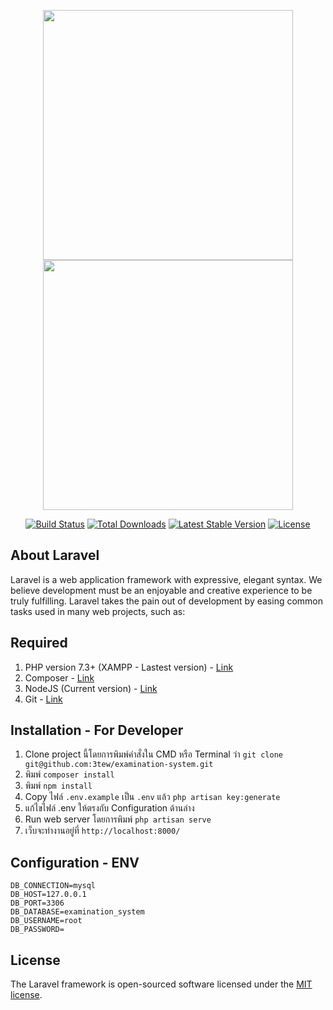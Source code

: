 <p align="center">
  <img src="https://res.cloudinary.com/dtfbvvkyp/image/upload/v1566331377/laravel-logolockup-cmyk-red.svg" width="400">
  <img src="https://www.baymediasoft.com/storage/media/ypJamzghonxi7JmtXFyGgwdQZjCRe2ILInidzrOr-image(1050x450-crop).png" width="400">
</p>

<p align="center">
<a href="https://travis-ci.org/laravel/framework"><img src="https://travis-ci.org/laravel/framework.svg" alt="Build Status"></a>
<a href="https://packagist.org/packages/laravel/framework"><img src="https://poser.pugx.org/laravel/framework/d/total.svg" alt="Total Downloads"></a>
<a href="https://packagist.org/packages/laravel/framework"><img src="https://poser.pugx.org/laravel/framework/v/stable.svg" alt="Latest Stable Version"></a>
<a href="https://packagist.org/packages/laravel/framework"><img src="https://poser.pugx.org/laravel/framework/license.svg" alt="License"></a>
</p>

## About Laravel

Laravel is a web application framework with expressive, elegant syntax. We believe development must be an enjoyable and creative experience to be truly fulfilling. Laravel takes the pain out of development by easing common tasks used in many web projects, such as:

## Required

1. PHP version 7.3+ (XAMPP - Lastest version) - [Link](https://www.apachefriends.org/index.html)
2. Composer - [Link](https://getcomposer.org/download/)
3. NodeJS (Current version) - [Link](https://nodejs.org/en/download/)
4. Git - [Link](https://git-scm.com/)

## Installation - For Developer

1. Clone project นี้โดยการพิมพ์คำสั่งใน CMD หรือ Terminal ว่า `git clone git@github.com:3tew/examination-system.git`
2. พิมพ์ `composer install`
3. พิมพ์ `npm install`
4. Copy ไฟล์ `.env.example` เป็น `.env` แล้ว `php artisan key:generate`
5. แก้ไขไฟล์ .env ให้ตรงกับ Configuration ด้านล่าง
6. Run web server โดยการพิมพ์ `php artisan serve`
7. เว็บจะทำงานอยู่ที่ `http://localhost:8000/`

## Configuration - ENV

```env
DB_CONNECTION=mysql
DB_HOST=127.0.0.1
DB_PORT=3306
DB_DATABASE=examination_system
DB_USERNAME=root
DB_PASSWORD=
```

## License

The Laravel framework is open-sourced software licensed under the [MIT license](https://opensource.org/licenses/MIT).
